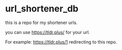 # url_shortener_db
this is a repo for my shortener urls.

you can use https://tldr.plus/ for your url.

For example: https://tldr.plus/1 redirecting to this repo.
